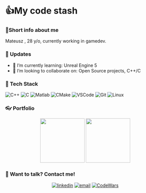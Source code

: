 # 👍My code stash

### 👀Short info about me
Mateusz , 28 y/o, currently working in gamedev.

### 📆 Updates
- 🌱 I’m currently learning: Unreal Engine 5
- 👯 I’m looking to collaborate on: Open Source projects, C++/C

### 🔨 Tech Stack

![C++](https://img.shields.io/badge/C++-00599C?style=for-the-badge&logo=C%2B%2B&l&logoColor=white)
![C](https://img.shields.io/badge/ANSI%20C-00355D?style=for-the-badge&logo=C&logoColor=white)
![Matlab](https://img.shields.io/badge/Matlab-00355D?style=for-the-badge&logo=Matlab&logoColor=D2691E)
![CMake](https://img.shields.io/badge/CMake-006400?style=for-the-badge&logo=CMake&logoColor=blue)
![VSCode](https://img.shields.io/badge/VS%20Code-54626F?style=for-the-badge&logo=visual-studio-code&logoColor=blue)
![Git](https://img.shields.io/badge/Git-F05032?style=for-the-badge&logo=git&logoColor=white)
![Linux](https://img.shields.io/badge/Linux-FBEC5D?style=for-the-badge&logo=Linux&logoColor=black)

### 👓 Portfolio
<p align="center">
  <a alt="GameOfLife" href="https://github.com/mEfiu94/GameOfLife"><img height="140em" src="https://github-readme-stats.vercel.app/api/pin/?username=mEfiu94&repo=GameOfLife&theme=tokyonight"/></a>
  <a alt="Wireless Monitoring System(old)" href="https://github.com/mEfiu94/bezprzewodowy_nadzor"><img height="140em" src="https://github-readme-stats.vercel.app/api/pin/?username=mEfiu94&repo=Bezprzewodowy_nadzor&theme=tokyonight"/></a> 
</p>

### 📱 Want to talk? Contact me!
<p align="center">
  <a href="https://www.linkedin.com/in/mateusz-krajnik/"><img alt="linkedin" src="https://img.shields.io/badge/LinkedIn-0077B5?logo=linkedin&logoColor=white&amp;style=flat-square"/></a>
  <a href="mailto:mateusz.krajnik@protonmail.com"><img alt="email" src="https://img.shields.io/badge/EMail-0077B5?logo=e-mail&logoColor=white&amp;style=flat-square"/></a>
  <a href="https://www.codewars.com/users/mEfiu"><img alt="CodeWars" src="https://img.shields.io/badge/CodeWars-red?logo=CodeWars&logoColor=Blacke&amp;style=flat-square"/></a>
</p>

